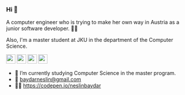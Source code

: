 ### Hi 👋 
A computer engineer who is trying to make her own way in Austria as a junior software developer. 👩‍💻

Also, I'm a master student at JKU in the department of the Computer Science.

<p><a href="https://twitter.com/neslinnbaydar" target="_blank"><img src="https://img.shields.io/badge/twitter-%231DA1F2.svg?&style=for-the-badge&logo=twitter&logoColor=white" height=25></a> <a href="https://www.linkedin.com/in/neslinbaydar" target="_blank"><img src="https://img.shields.io/badge/linkedin-%230077B5.svg?&style=for-the-badge&logo=linkedin&logoColor=white" height=25></a> <a href="https://medium.com/@neslinbaydar" target="_blank"><img src="https://img.shields.io/badge/medium-%2312100E.svg?&style=for-the-badge&logo=medium&logoColor=white" height=25></a>
<a href="https://medium.com/@neslinbaydar" target="_blank"><img src="https://visitor-badge.laobi.icu/badge?page_id=baydarn" height=25/> </a></p>
<p>
<!--
- :bowtie: I’m currently working on theINDUSTRY
<a href="https://www.instagram.com/koative/"><img src="https://img.shields.io/badge/instagram-%23E4405F.svg?&style=for-the-badge&logo=instagram&logoColor=white" height=25></a> 
-->

- :dart: I’m currently studying Computer Science in the master program.
- :email: baydarneslin@gmail.com
- 👩‍💻 https://codepen.io/neslinbaydar



